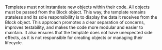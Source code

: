 <InlineAlert variant="info" slots="text"/>

Templates must not instantiate new objects within their code. All objects must be passed from the Block object.
This way, the template remains stateless and its sole responsibility is to display the data it receives from the Block object.
This approach promotes a clear separation of concerns, improves testability, and makes the code more modular and easier to maintain.
It also ensures that the template does not have unexpected side effects, as it is not responsible for creating objects or managing their lifecycle.
